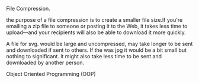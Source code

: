File Compression.

the purpose of a file compression is to create a smaller file size.If you're emailing a zip file to someone or posting it to the Web, it takes less time to upload—and your recipients will also be able to download it more quickly.

A file for svg. would be large and uncompressed, may take longer to be sent and downloaded if sent to others. If the was jpg it would be a bit small but nothing to significant. it might also take less time to be sent and downloaded by another person.

 Object Oriented Programming (OOP)
 
 

